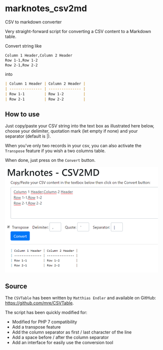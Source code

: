 # marknotes_csv2md

CSV to markdown converter

Very straight-forward script for converting a CSV content to a Markdown table.

Convert string like

```text
Column 1 Header,Column 2 Header
Row 1-1,Row 1-2
Row 2-1,Row 2-2
```

into

```markdown
| Column 1 Header | Column 2 Header |
| --------------- | --------------- |
| Row 1-1         | Row 1-2         |
| Row 2-1         | Row 2-2         |
```

## How to use

Just copy/paste your CSV string into the text box as illustrated here below, choose your delimiter, quotation mark (let empty if none) and your separator (default is |).

When you've only two records in your csv, you can also activate the `Transpose` feature if you wish a two columns table.

When done, just press on the `Convert` button.

![csv2md](images/csv2md.png)

## Source

The `CSVTable` has been written by `Matthias Endler` and available on GitHub: https://github.com/mre/CSVTable.

The script has been quickly modified for:

* Modified for PHP 7 compatibility
* Add a transpose feature
* Add the column separator as first / last character of the line
* Add a space before / after the column separator
* Add an interface for easily use the conversion tool
